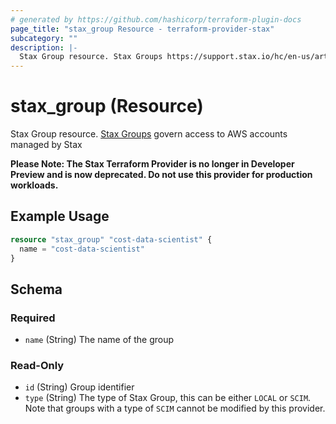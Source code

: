 ```yaml
---
# generated by https://github.com/hashicorp/terraform-plugin-docs
page_title: "stax_group Resource - terraform-provider-stax"
subcategory: ""
description: |-
  Stax Group resource. Stax Groups https://support.stax.io/hc/en-us/articles/4445008125455-Manage-Groups govern access to AWS accounts managed by Stax
---
```


# stax_group (Resource)

Stax Group resource. [Stax Groups](https://support.stax.io/hc/en-us/articles/4445008125455-Manage-Groups) govern access to AWS accounts managed by Stax

**Please Note: The Stax Terraform Provider is no longer in Developer Preview and is now deprecated. Do not use this provider for production workloads.**

## Example Usage

```terraform
resource "stax_group" "cost-data-scientist" {
  name = "cost-data-scientist"
}
```

<!-- schema generated by tfplugindocs -->
## Schema

### Required

- `name` (String) The name of the group

### Read-Only

- `id` (String) Group identifier
- `type` (String) The type of Stax Group, this can be either `LOCAL` or `SCIM`. Note that groups with a type of `SCIM` cannot be modified by this provider.
